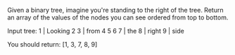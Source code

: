 Given a binary tree, imagine you're standing to the right of the tree. 
Return an array of the values of the nodes you can see ordered from top to bottom.

Input tree: 
                                                    1                                           | Looking 
                                        2                       3                               |   from
                                    4       5               6       7                           |       the
                                8                                                               |           right
                                    9                                                           |               side

You should return:                             [1, 3, 7, 8, 9]